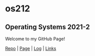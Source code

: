 # os212
## Operating Systems 2021-2
Welcome to my GitHub Page!

[Repo](https://github.com/billyvande/os212) | [Page](https://billyvande.github.io/os212/) | [Log](https://billyvande.github.io/os212/TXT/mylog.txt) |  [Links](https://billyvande.github.io/os212/links/)

